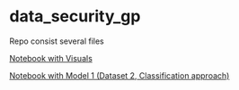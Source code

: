 # data_security_gp

Repo consist several files

[Notebook with Visuals](./group_project.ipynb)

[Notebook with Model 1 (Dataset 2, Classification approach)](./dataset_2_classification.ipynb)